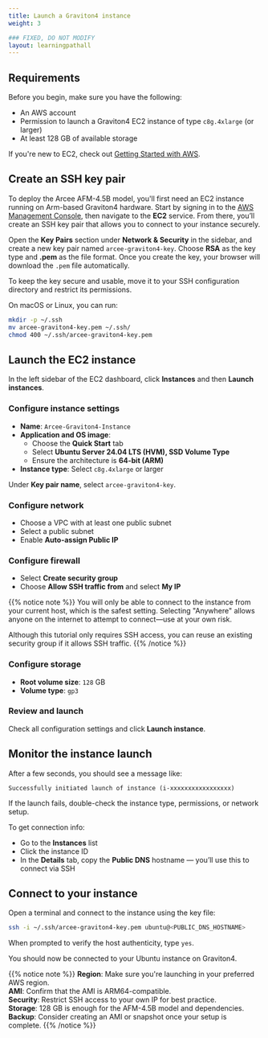 ```yaml
---
title: Launch a Graviton4 instance
weight: 3

### FIXED, DO NOT MODIFY
layout: learningpathall
---
```


## Requirements

Before you begin, make sure you have the following:

- An AWS account  
- Permission to launch a Graviton4 EC2 instance of type `c8g.4xlarge` (or larger)  
- At least 128 GB of available storage

If you're new to EC2, check out [Getting Started with AWS](/learning-paths/servers-and-cloud-computing/csp/aws/).

## Create an SSH key pair

To deploy the Arcee AFM-4.5B model, you'll first need an EC2 instance running on Arm-based Graviton4 hardware. Start by signing in to the [AWS Management Console](https://console.aws.amazon.com), then navigate to the **EC2** service. From there, you’ll create an SSH key pair that allows you to connect to your instance securely.

Open the **Key Pairs** section under **Network & Security** in the sidebar, and create a new key pair named `arcee-graviton4-key`. Choose **RSA** as the key type and **.pem** as the file format. Once you create the key, your browser will download the `.pem` file automatically.

To keep the key secure and usable, move it to your SSH configuration directory and restrict its permissions.

On macOS or Linux, you can run:

```bash
mkdir -p ~/.ssh
mv arcee-graviton4-key.pem ~/.ssh/
chmod 400 ~/.ssh/arcee-graviton4-key.pem
```

## Launch the EC2 instance

In the left sidebar of the EC2 dashboard, click **Instances** and then **Launch instances**.

### Configure instance settings

- **Name**: `Arcee-Graviton4-Instance`  
- **Application and OS image**:  
  - Choose the **Quick Start** tab  
  - Select **Ubuntu Server 24.04 LTS (HVM), SSD Volume Type**  
  - Ensure the architecture is **64-bit (ARM)**  
- **Instance type**: Select `c8g.4xlarge` or larger  

Under **Key pair name**, select `arcee-graviton4-key`.

### Configure network

- Choose a VPC with at least one public subnet  
- Select a public subnet  
- Enable **Auto-assign Public IP**

### Configure firewall

- Select **Create security group**  
- Choose **Allow SSH traffic from** and select **My IP**

{{% notice note %}}
You will only be able to connect to the instance from your current host, which is the safest setting. Selecting "Anywhere" allows anyone on the internet to attempt to connect—use at your own risk.

Although this tutorial only requires SSH access, you can reuse an existing security group if it allows SSH traffic.
{{% /notice %}}

### Configure storage

- **Root volume size**: `128` GB  
- **Volume type**: `gp3`

### Review and launch

Check all configuration settings and click **Launch instance**.

## Monitor the instance launch

After a few seconds, you should see a message like:

```
Successfully initiated launch of instance (i-xxxxxxxxxxxxxxxxx)
```

If the launch fails, double-check the instance type, permissions, or network setup.

To get connection info:
- Go to the **Instances** list
- Click the instance ID
- In the **Details** tab, copy the **Public DNS** hostname — you’ll use this to connect via SSH

## Connect to your instance

Open a terminal and connect to the instance using the key file:

```bash
ssh -i ~/.ssh/arcee-graviton4-key.pem ubuntu@<PUBLIC_DNS_HOSTNAME>
```

When prompted to verify the host authenticity, type `yes`.

You should now be connected to your Ubuntu instance on Graviton4.

{{% notice note %}}
**Region**: Make sure you're launching in your preferred AWS region.  
**AMI**: Confirm that the AMI is ARM64-compatible.  
**Security**: Restrict SSH access to your own IP for best practice.  
**Storage**: 128 GB is enough for the AFM-4.5B model and dependencies.  
**Backup**: Consider creating an AMI or snapshot once your setup is complete.
{{% /notice %}}

